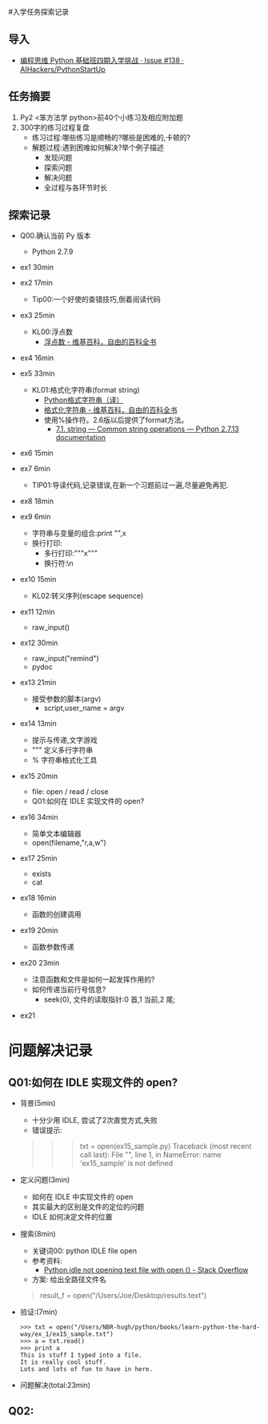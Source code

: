 #入学任务探索记录

## 导入

- [编程思维 Python 基础班四期入学挑战 · Issue #138 · AIHackers/PythonStartUp](https://github.com/AIHackers/PythonStartUp/issues/138)

## 任务摘要

1. Py2 <笨方法学 python>前40个小练习及相应附加题
2. 300字的练习过程复盘
    - 练习过程:哪些练习是顺畅的?哪些是困难的,卡顿的?
    - 解题过程:遇到困难如何解决?举个例子描述
        - 发现问题
        - 探索问题
        - 解决问题
        - 全过程与各环节时长

## 探索记录

- Q00.确认当前 Py 版本
    - Python 2.7.9

- ex1 30min
- ex2 17min
    - Tip00:一个好使的查错技巧,倒着阅读代码
- ex3 25min
    - KL00:浮点数
        - [浮点数 - 维基百科，自由的百科全书](https://zh.wikipedia.org/wiki/%E6%B5%AE%E7%82%B9%E6%95%B0)
- ex4 16min
- ex5 33min
    - KL01:格式化字符串(format string)
        - [Python格式字符串（译）](http://blog.xiayf.cn/2013/01/26/python-string-format/)
        - [格式化字符串 - 维基百科，自由的百科全书](https://zh.wikipedia.org/wiki/%E6%A0%BC%E5%BC%8F%E5%8C%96%E5%AD%97%E7%AC%A6%E4%B8%B2)
        - 使用%操作符。2.6版以后提供了format方法。
            - [7.1. string — Common string operations — Python 2.7.13 documentation](https://docs.python.org/2/library/string.html#format-string-syntax)

- ex6 15min
- ex7 6min
    - TIP01:导读代码,记录错误,在新一个习题前过一遍,尽量避免再犯.
- ex8 18min
- ex9 6min
    - 字符串与变量的组合:print "",x
    - 换行打印:
        - 多行打印:"""x"""
        - 换行符:\n
- ex10 15min
    - KL02:转义序列(escape sequence)

- ex11 12min
    - raw_input()

- ex12 30min
    - raw_input("remind")
    - pydoc

- ex13 21min
    - 接受参数的脚本(argv)
        - script,user_name = argv

- ex14 13min
    - 提示与传递,文字游戏
    - """ 定义多行字符串
    - % 字符串格式化工具

- ex15 20min
    - file: open / read / close
    - Q01:如何在 IDLE 实现文件的 open?

- ex16 34min
    - 简单文本编辑器
    - open(filename,"r,a,w")


- ex17 25min
    - exists 
    - cat

- ex18 16min
    - 函数的创建调用

- ex19 20min
    - 函数参数传递

- ex20 23min
    - 注意函数和文件是如何一起发挥作用的?
    - 如何传递当前行号信息?
        - seek(0), 文件的读取指针:0 首,1 当前,2 尾;

- ex21 



# 问题解决记录

## Q01:如何在 IDLE 实现文件的 open?

- 背景(5min)
    - 十分少用 IDLE, 尝试了2次直觉方式,失败
    - 错误提示:
    >>> txt = open(ex15_sample.py)
Traceback (most recent call last):
  File "<stdin>", line 1, in <module>
NameError: name 'ex15_sample' is not defined

- 定义问题(3min)
    - 如何在 IDLE 中实现文件的 open
    - 其实最大的区别是文件的定位的问题
    - IDLE 如何决定文件的位置

- 搜索(8min)
    - 关键词00: python IDLE file open
    - 参考资料:
        - [Python idle not opening text file with open () - Stack Overflow](https://stackoverflow.com/questions/35670906/python-idle-not-opening-text-file-with-open)
    - 方案: 给出全路径文件名

    > result_f = open("/Users/Joe/Desktop/results.text")

- 验证:(7min)

    ```
    >>> txt = open("/Users/NBR-hugh/python/books/learn-python-the-hard-way/ex_1/ex15_sample.txt")
    >>> a = txt.read()
    >>> print a
    This is stuff I typed into a file.
    It is really cool stuff.
    Lots and lots of fun to have in here.
    ```

- 问题解决(total:23min)

## Q02:

